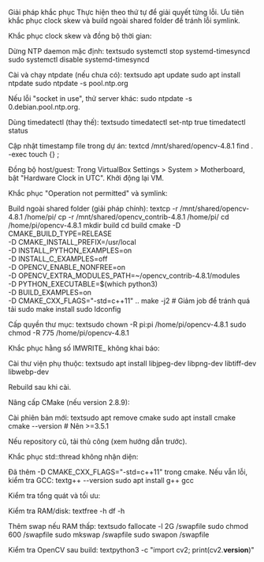 Giải pháp khắc phục
Thực hiện theo thứ tự để giải quyết từng lỗi. Ưu tiên khắc phục clock skew và build ngoài shared folder để tránh lỗi symlink.

Khắc phục clock skew và đồng bộ thời gian:


Dừng NTP daemon mặc định:
textsudo systemctl stop systemd-timesyncd
sudo systemctl disable systemd-timesyncd

Cài và chạy ntpdate (nếu chưa có):
textsudo apt update
sudo apt install ntpdate
sudo ntpdate -s pool.ntp.org

Nếu lỗi "socket in use", thử server khác: sudo ntpdate -s 0.debian.pool.ntp.org.


Dùng timedatectl (thay thế):
textsudo timedatectl set-ntp true
timedatectl status

Cập nhật timestamp file trong dự án:
textcd /mnt/shared/opencv-4.8.1
find . -exec touch {} \;

Đồng bộ host/guest: Trong VirtualBox Settings > System > Motherboard, bật "Hardware Clock in UTC". Khởi động lại VM.


Khắc phục "Operation not permitted" và symlink:

Build ngoài shared folder (giải pháp chính):
textcp -r /mnt/shared/opencv-4.8.1 /home/pi/
cp -r /mnt/shared/opencv_contrib-4.8.1 /home/pi/
cd /home/pi/opencv-4.8.1
mkdir build
cd build
cmake -D CMAKE_BUILD_TYPE=RELEASE \
-D CMAKE_INSTALL_PREFIX=/usr/local \
-D INSTALL_PYTHON_EXAMPLES=on \
-D INSTALL_C_EXAMPLES=off \
-D OPENCV_ENABLE_NONFREE=on \
-D OPENCV_EXTRA_MODULES_PATH=~/opencv_contrib-4.8.1/modules \
-D PYTHON_EXECUTABLE=$(which python3) \
-D BUILD_EXAMPLES=on \
-D CMAKE_CXX_FLAGS="-std=c++11" ..
make -j2  # Giảm job để tránh quá tải
sudo make install
sudo ldconfig

Cấp quyền thư mục:
textsudo chown -R pi:pi /home/pi/opencv-4.8.1
sudo chmod -R 775 /home/pi/opencv-4.8.1



Khắc phục hằng số IMWRITE_ không khai báo:

Cài thư viện phụ thuộc:
textsudo apt install libjpeg-dev libpng-dev libtiff-dev libwebp-dev

Rebuild sau khi cài.


Nâng cấp CMake (nếu version 2.8.9):

Cài phiên bản mới:
textsudo apt remove cmake
sudo apt install cmake
cmake --version  # Nên >=3.5.1

Nếu repository cũ, tải thủ công (xem hướng dẫn trước).


Khắc phục std::thread không nhận diện:

Đã thêm -D CMAKE_CXX_FLAGS="-std=c++11" trong cmake. Nếu vẫn lỗi, kiểm tra GCC:
textg++ --version
sudo apt install g++ gcc



Kiểm tra tổng quát và tối ưu:

Kiểm tra RAM/disk:
textfree -h
df -h

Thêm swap nếu RAM thấp:
textsudo fallocate -l 2G /swapfile
sudo chmod 600 /swapfile
sudo mkswap /swapfile
sudo swapon /swapfile

Kiểm tra OpenCV sau build:
textpython3 -c "import cv2; print(cv2.__version__)"
